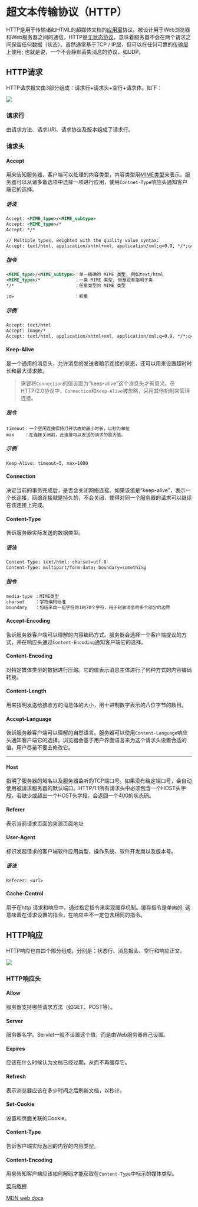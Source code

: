# 超文本传输协议（HTTP）

HTTP是用于传输诸如HTML的超媒体文档的[应用层](https://en.wikipedia.org/wiki/Application_Layer)协议。被设计用于Web浏览器和Web服务器之间的通信。HTTP是[无状态协议](http://en.wikipedia.org/wiki/Stateless_protocol)，意味着服务器不会在两个请求之间保留任何数据（状态）。虽然通常基于TCP / IP层，但可以在任何可靠的[传输层](https://zh.wikipedia.org/wiki/传输层)上使用; 也就是说，一个不会静默丢失消息的协议，如UDP。

## HTTP请求

HTTP请求报文由3部分组成：请求行+请求头+空行+请求体。如下：

![](https://xiaozhang-image.oss-cn-shanghai.aliyuncs.com/github/network/%E5%BA%94%E7%94%A8%E5%B1%82/http%E8%AF%B7%E6%B1%822.png)

### 请求行

由请求方法、请求URI、请求协议及版本组成了请求行。

### 请求头

#### Accept

用来告知服务器，客户端可以处理的内容类型，内容类型用[MIME类型](https://developer.mozilla.org/zh-CN/docs/Web/HTTP/Basics_of_HTTP/MIME_types)来表示。服务器可以从诸多备选项中选择一项进行应用，使用`Contnet-Type`响应头通知客户端它的选择。

##### 语法

```xml
Accept: <MIME_type>/<MIME_subtype>
Accept: <MIME_type>/*
Accept: */*

// Multiple types, weighted with the quality value syntax:
Accept: text/html, application/xhtml+xml, application/xml;q=0.9, */*;q=0.8
```

##### 指令

```xml
<MIME_type>/<MIME_subtype>：单一精确的 MIME 类型, 例如text/html
<MIME_type>/*             ：一类 MIME 类型, 但是没有指明子类
*/*                       ：任意类型的 MIME 类型

;q=						  ：权重
```

##### 示例

```html
Accept: text/html
Accept: image/*
Accept: text/html, application/xhtml+xml, application/xml;q=0.9, */*;q=0.8
```
#### Keep-Alive

是一个通用的消息头，允许消息的发送者暗示连接的状态，还可以用来设置超时时长和最大请求数。

> 需要将`Connection`的值设置为“keep-alive”这个消息头才有意义。在HTTP/2.0协议中，`Connection`和`Keep-Alive`被忽略，采用其他机制来管理连接。

##### 指令

```
timeout：一个空闲连接保持打开状态的最小时长，以秒为单位
max    ：在连接关闭前，此连接可以发送的请求的最大值。
```

##### 示例

```
Keep-Alive: timeout=5, max=1000
```

#### Connection

决定当前的事务完成后，是否会关闭网络连接。如果该值是“keep-alive”，表示一个长连接，网络连接就是持久的，不会关闭，使得对同一个服务器的请求可以继续在该连接上完成。

#### Content-Type

告诉服务器实际发送的数据类型。

##### 语法

```xml
Content-Type: text/html; charset=utf-8
Content-Type: multipart/form-data; boundary=something
```

##### 指令

```xml
media-type ：MIME类型
charset    ：字符编码标准
boundary   ：包括来自一组字符的1到70个字符，用于封装消息的多个部分的边界
```

#### Accept-Encoding

告诉服务器客户端可以理解的内容编码方式。服务器会选择一个客户端提议的方式，并在响应头通过`Content-Encoding`通知客户端它的选择。

#### Content-Encoding

对特定媒体类型的数据进行压缩。它的值表示消息主体进行了何种方式的内容编码转换。

#### Content-Length

用来指明发送给接收方的消息体的大小，用十进制数字表示的八位字节的数目。

#### Accept-Language

告诉服务器客户端可以理解的自然语言。服务器可以使用`Content-Language`响应头通知客户端它的选择。浏览器会基于用户界面语言来为这个请求头设置合适的值，用户尽量不要去修改它。

----

#### Host

指明了服务器的域名以及服务器监听的TCP端口号。如果没有给定端口号，会自动使用被请求服务器的默认端口。HTTP/1.1所有请求头中必须包含一个HOST头字段，若缺少或超出一个HOST头字段，会返回一个400的状态码。

#### Referer

表示当前请求页面的来源页面地址

#### User-Agent

标识发起请求的客户端软件应用类型、操作系统、软件开发商以及版本号。

##### 语法

```
Referer: <url>
```

#### Cache-Control

用于在http 请求和响应中，通过指定指令来实现缓存机制。缓存指令是单向的, 这意味着在请求设置的指令，在响应中不一定包含相同的指令。

## HTTP响应

HTTP响应也由四个部分组成，分别是：状态行、消息报头、空行和响应正文。

![](https://xiaozhang-image.oss-cn-shanghai.aliyuncs.com/github/network/%E5%BA%94%E7%94%A8%E5%B1%82/httpmessage.jpg)

### HTTP响应头

#### Allow

服务器支持哪些请求方法（如GET、POST等）。

#### Server

服务器名字。Servlet一般不设置这个值，而是由Web服务器自己设置。

#### Expires

应该在什么时候认为文档已经过期，从而不再缓存它。

#### Refresh

表示浏览器应该在多少时间之后刷新文档，以秒计。

#### Set-Cookie

设置和页面关联的Cookie。

#### Content-Type

告诉客户端实际返回的内容的内容类型。

#### Content-Encoding

用来告知客户端应该如何解码才能获取在`Content-Type`中标示的媒体类型。



[菜鸟教程](https://www.runoob.com/http/http-messages.html)

[MDN web docs](https://developer.mozilla.org/zh-CN/docs/Web/HTTP/Headers)